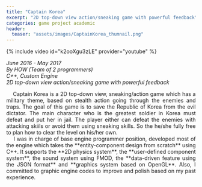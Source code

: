```yaml
---
title: "Captain Korea"
excerpt: "2D top-down view action/sneaking game with powerful feedback"
categories: game project academic
header:
  teaser: "assets/images/CaptainKorea_thumnail.png"
---
```


{% include video id="k2ooXgu3zLE" provider="youtube" %}

*June 2016 - May 2017*  
*By HOW (Team of 2 programmers)*  
*C++, Custom Engine*  
*2D top-down view action/sneaking game with powerful feedback*  

<div style="text-align: justify" markdown="1">
&nbsp;&nbsp;&nbsp;&nbsp;Captain Korea is a 2D top-down view, sneaking/action game which has a military theme, based on stealth action going through the enemies and traps. The goal of this game is to save the Republic of Korea from the evil dictator. The main character who is the greatest soldier in Korea must defeat and put her in jail. The player either can defeat the enemies with attacking skiils or avoid them using sneaking skills. So the he/she fully free to plan how to clear the level on his/her own.
</div>

<div style="text-align: justify" markdown="1">
&nbsp;&nbsp;&nbsp;&nbsp;I was in charge of base engine programmer position, developed most of the engine which takes the **entity-component design from scratch** using C++. It supports the **2D physics system**, the **user-defined component system**, the sound system using FMOD, the **data-driven feature using the JSON format** and **graphics system based on OpenGL**. Also, I committed to graphic engine codes to improve and polish based on my past experience.
</div>

